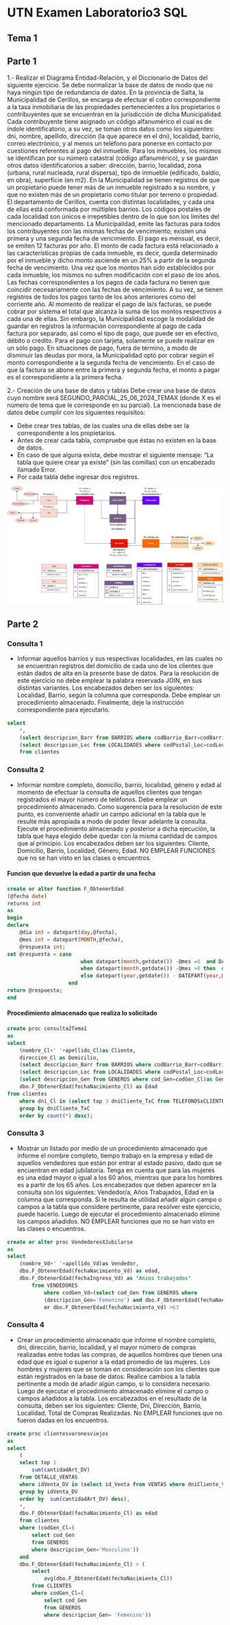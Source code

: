 # UTN Examen Laboratorio3 SQL 
## Tema 1

## Parte 1

1.- Realizar el Diagrama Entidad-Relación, y el Diccionario de Datos del siguiente ejercicio. Se debe normalizar la base de datos de modo que no haya ningún tipo de redundancia de datos.
En la provincia de Salta, la Municipalidad de Cerillos, se encarga de efectuar el cobro correspondiente a la tasa inmobiliaria de las propiedades pertenecientes a los propietarios o contribuyentes que se encuentran en la jurisdicción de dicha Municipalidad.
Cada contribuyente tiene asignado un código alfanumérico el cual es de índole identificatorio, a su vez, se toman otros datos como los siguientes: dni, nombre, apellido, dirección (la que aparece en el dni), localidad, barrio, correo electrónico, y al menos un teléfono para ponerse en contacto por cuestiones referentes al pago del inmueble.
Para los inmuebles, los mismos se identifican por su número catastral (código alfanumérico), y se guardan otros datos identificatorios a saber: dirección, barrio, localidad, zona (urbana, rural nucleada, rural dispersa), tipo de inmueble (edificado, baldío, en obra), superficie (en m2). En la Municipalidad se tienen registros de que un propietario puede tener más de un inmueble registrado a su nombre, y que no existen más de un propietario como titular por terreno o propiedad.
El departamento de Cerillos, cuenta con distintas localidades, y cada una de ellas está conformada por múltiples barrios. Los códigos postales de cada localidad son únicos e irrepetibles dentro de lo que son los límites del mencionado departamento.
La Municipalidad, emite las facturas para todos los contribuyentes con las mismas fechas de vencimiento; existen una primera y una segunda fecha de vencimiento. El pago es mensual, es decir, se emiten 12 facturas por año. El monto de cada factura está relacionado a las características propias de cada inmueble, es decir, queda determinado por el inmueble y dicho monto asciende en un 25% a partir de la segunda fecha de vencimiento. Una vez que los montos han sido establecidos por cada inmueble, los mismos no sufren modificación con el paso de los años. Las fechas correspondientes a los pagos de cada factura no tienen que coincidir necesariamente con las fechas de vencimiento. A su vez, se tienen registros de todos los pagos tanto de los años anteriores como del corriente año.
Al momento de realizar el pago de la/s facturas, se puede cobrar por sistema el total que alcanza la suma de los montos respectivos a cada una de ellas. Sin embargo, la Municipalidad escoge la modalidad de guardar en registros la información correspondiente al pago de cada factura por separado, así como el tipo de pago, que puede ser en efectivo, débito o crédito. Para el pago con tarjeta, solamente se puede realizar en un sólo pago. En situaciones de pago, fuera de término, a modo de disminuir las deudas por mora, la Municipalidad optó por cobrar según el monto correspondiente a la segunda fecha de vencimiento. En el caso de que la factura se abone entre la primera y segunda fecha, el monto a pagar es el correspondiente a la primera fecha.

2.- Creación de una base de datos y tablas
Debe crear una base de datos cuyo nombre será SEGUNDO_PARCIAL_25_06_2024_TEMAX (donde X es el número de tema que le corresponde en su parcial). La mencionada base de datos debe cumplir con los siguientes requisitos:
- Debe crear tres tablas, de las cuales una de ellas debe ser la correspondiente a los propietarios.
- Antes de crear cada tabla, compruebe que éstas no existen en la base de datos.
- En caso de que alguna exista, debe mostrar el siguiente mensaje: “La tabla que quiere crear ya existe” (sin las comillas) con un encabezado llamado Error.
- Por cada tabla debe ingresar dos registros.

![Diagrama entidad relacion](./examen%20parte%201%20tema%201.jpg)

## Parte 2

### Consulta 1
- Informar aquellos barrios y sus respectivas localidades, en las cuales no se encuentran registros del domicilio de cada uno de los clientes que están dados de alta en la presente base de datos. Para la resolución de este ejercicio no debe emplear la palabra reservada JOIN, en sus distintas variantes. Los encabezados deben ser los siguientes: Localidad, Barrio, según la columna que corresponda. Debe emplear un procedimiento almacenado. Finalmente, deje la instrucción correspondiente para ejecutarlo. 

```sql
select 
    *,
    (select descripcion_Barr from BARRIOS where codBarrio_Barr=codBarrio_Cl) as barrio, 
    (select descripcion_Loc from LOCALIDADES where codPostal_Loc=codLocalidad_Cl) as localidad 
    from clientes
```


### Consulta 2
- Informar nombre completo, domicilio, barrio, localidad, género y edad al momento de efectuar la consulta de aquellos clientes que tengan registrados el mayor número de teléfonos. Debe emplear un procedimiento almacenado. Como sugerencia para la resolución de este punto, es conveniente añadir un campo adicional en la tabla que le resulte más apropiada a modo de poder llevar adelante la consulta. Ejecute el procedimiento almacenado y posterior a dicha ejecución, la tabla que haya elegido debe quedar con la misma cantidad de campos que al principio. Los encabezados deben ser los siguientes: Cliente, Domicilio, Barrio, Localidad, Género, Edad. NO EMPLEAR FUNCIONES que no se han visto en las clases o encuentros. 

#### Funcion que devuelve la edad a partir de una fecha 
```sql 
create or alter function F_ObtenerEdad
(@fecha date)
returns int
as 
begin
declare 
	@dia int = datepart(day,@fecha),
	@mes int = datepart(MONTH,@fecha), 
	@respuesta int;
set @respuesta = case 
						when datepart(month,getdate()) -@mes =0  and DATEPART(day,getdate()) -@dia <=0 then datepart(year,getdate()) - DATEPART(year,@fecha)
						when datepart(month,getdate()) -@mes >0 then  datepart(year,getdate()) - DATEPART(year,@fecha) -1
						else datepart(year,getdate()) - DATEPART(year,@fecha)
					end
return @respuesta;
end

```
#### Procedimiento almacenado que realiza lo solicitado
```sql
create proc consulta2Tema1
as
select 
    (nombre_Cl+' '+apellido_Cl)as Cliente,
    direccion_Cl as Domicilio, 
    (select descripcion_Barr from BARRIOS where codBarrio_Barr=codBarrio_Cl)as Barrio,
    (select descripcion_Loc from LOCALIDADES where codPostal_Loc=codLocalidad_Cl)as Localidad, 
    (select descripcion_Gen from GENEROS where cod_Gen=codGen_Cl)as Genero,
    dbo.F_ObtenerEdad(fechaNacimiento_Cl) as Edad 
from clientes 
    where dni_Cl in (select top 3 dniCliente_TxC from TELEFONOSxCLIENTES 
    group by dniCliente_TxC 
    order by count(*) desc);
```
### Consulta 3
- Mostrar un listado por medio de un procedimiento almacenado que informe el nombre completo, tiempo trabajo en la empresa y edad de aquellos vendedores que están por entrar al estado pasivo, dado que se encuentran en edad jubilatoria. Tenga en cuenta que para las mujeres es una edad mayor o igual a los 60 años, mientras que para los hombres es a partir de los 65 años. Los encabezados que deben aparecer en la consulta son los siguientes: Vendedor/a, Años Trabajados, Edad en la columna que corresponda. Si le resulta de utilidad añadir algún campo o campos a la tabla que considere pertinente, para resolver este ejercicio, puede hacerlo. Luego de ejecutar el procedimiento almacenado elimine los campos añadidos. NO EMPLEAR funciones que no se han visto en las clases o encuentros. 

```sql
create or alter proc VendedoresXJubilarse
as
select 
	(nombre_Vd+' '+apellido_Vd)as Vendedor, 
	dbo.F_ObtenerEdad(fechaNacimiento_Vd) as edad, 
	dbo.F_ObtenerEdad(fechaIngreso_Vd) as "Anios trabajados" 
		from VENDEDORES 
			where codGen_Vd=(select cod_Gen from GENEROS where 
			(descripcion_Gen='Femenino') and dbo.F_ObtenerEdad(fechaNacimiento_Vd) >58) 
			or dbo.F_ObtenerEdad(fechaNacimiento_Vd) >63

```

### Consulta 4
- Crear un procedimiento almacenado que informe el nombre completo, dni, dirección, barrio, localidad, y el mayor número de compras realizadas entre todas las compras, de aquellos hombres que tienen una edad que es igual o superior a la edad promedio de las mujeres. Los hombres y mujeres que se toman en consideración son los clientes que están registrados en la base de datos. Realice cambios a la tabla pertinente a modo de añadir algún campo, si lo considera necesario. Luego de ejecutar el procedimiento almacenado elimine el campo o campos añadidos a la tabla. Los encabezados en el resultado de la consulta, deben ser los siguientes: Cliente, Dni, Dirección, Barrio, Localidad, Total de Compras Realizadas. No EMPLEAR funciones que no fueron dadas en los encuentros.

```sql
create proc clientesvaronesviejos
as
select  
	(
	select top 1 
		sum(cantidadArt_DV) 
	from DETALLE_VENTAS 
	where idVenta_DV in (select id_Venta from VENTAS where dniCliente_Venta=dni_Cl) 
	group by idVenta_DV 
	order by  sum(cantidadArt_DV) desc),
	*,
	dbo.F_ObtenerEdad(fechaNacimiento_Cl) as edad 
	from clientes 
	where (codGen_Cl=(
		select cod_Gen 
		from GENEROS 
		where descripcion_Gen='Masculino')) 
	and 
	dbo.F_ObtenerEdad(fechaNacimiento_Cl) > (
		select 
			avg(dbo.F_ObtenerEdad(fechaNacimiento_Cl)) 
		from CLIENTES 
		where codGen_Cl=(
			select cod_Gen 
			from GENEROS 
			where descripcion_Gen= 'Femenino'))

```

